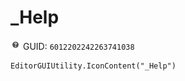 # _Help
![](/img/_Help.png)
GUID: `6012202242263741038`
```
EditorGUIUtility.IconContent("_Help")
```
